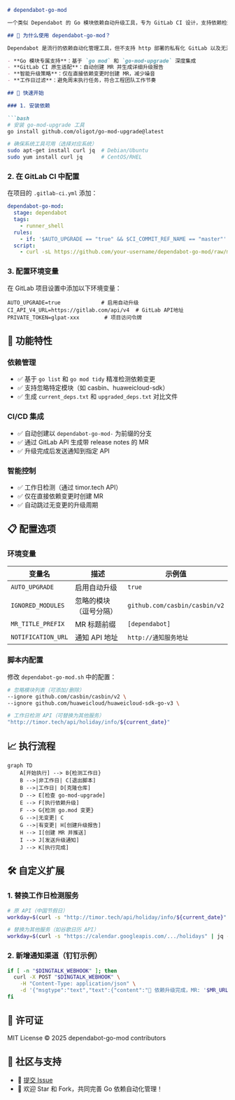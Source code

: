 ```markdown
# dependabot-go-mod

一个类似 Dependabot 的 Go 模块依赖自动升级工具，专为 GitLab CI 设计，支持依赖检测、版本升级和合并请求自动化创建。

## 🤖 为什么使用 dependabot-go-mod？

Dependabot 是流行的依赖自动化管理工具，但不支持 http 部署的私有化 GitLab 以及无法突破 GFW 封锁。`dependabot-go-mod` 填补了这一空白，提供：

- **Go 模块专属支持**：基于 `go mod` 和 `go-mod-upgrade` 深度集成
- **GitLab CI 原生适配**：自动创建 MR 并生成详细升级报告
- **智能升级策略**：仅在直接依赖变更时创建 MR，减少噪音
- **工作日过滤**：避免周末执行任务，符合工程团队工作节奏

## 🚀 快速开始

### 1. 安装依赖

```bash
# 安装 go-mod-upgrade 工具
go install github.com/oligot/go-mod-upgrade@latest

# 确保系统工具可用（选择对应系统）
sudo apt-get install curl jq  # Debian/Ubuntu
sudo yum install curl jq      # CentOS/RHEL
```

### 2. 在 GitLab CI 中配置

在项目的 `.gitlab-ci.yml` 添加：

```yaml
dependabot-go-mod:  
  stage: dependabot  
  tags:  
    - runner_shell  
  rules:  
    - if: '$AUTO_UPGRADE == "true" && $CI_COMMIT_REF_NAME == "master"'  
  script:  
    - curl -sL https://github.com/your-username/dependabot-go-mod/raw/main/dependabot-go-mod.sh | bash  
```

### 3. 配置环境变量

在 GitLab 项目设置中添加以下环境变量：

```
AUTO_UPGRADE=true             # 启用自动升级
CI_API_V4_URL=https://gitlab.com/api/v4  # GitLab API地址
PRIVATE_TOKEN=glpat-xxx        # 项目访问令牌
```

## 🧰 功能特性

### 依赖管理
- ✅ 基于 `go list` 和 `go mod tidy` 精准检测依赖变更
- ✅ 支持忽略特定模块（如 casbin、huaweicloud-sdk）
- ✅ 生成 `current_deps.txt` 和 `upgraded_deps.txt` 对比文件

### CI/CD 集成
- ✅ 自动创建以 `dependabot-go-mod-` 为前缀的分支
- ✅ 通过 GitLab API 生成带 release notes 的 MR
- ✅ 升级完成后发送通知到指定 API

### 智能控制
- ✅ 工作日检测（通过 timor.tech API）
- ✅ 仅在直接依赖变更时创建 MR
- ✅ 自动跳过无变更的升级周期

## 📋 配置选项

### 环境变量
| 变量名            | 描述                     | 示例值                          |
|-------------------|--------------------------|---------------------------------|
| `AUTO_UPGRADE`    | 启用自动升级             | `true`                          |
| `IGNORED_MODULES` | 忽略的模块（逗号分隔）   | `github.com/casbin/casbin/v2`   |
| `MR_TITLE_PREFIX` | MR 标题前缀              | `[dependabot]`                  |
| `NOTIFICATION_URL`| 通知 API 地址            | `http://通知服务地址`           |

### 脚本内配置
修改 `dependabot-go-mod.sh` 中的配置：

```bash
# 忽略模块列表（可添加/删除）
--ignore github.com/casbin/casbin/v2 \
--ignore github.com/huaweicloud/huaweicloud-sdk-go-v3 \

# 工作日检测 API（可替换为其他服务）
"http://timor.tech/api/holiday/info/${current_date}"
```

## 📈 执行流程

```mermaid
graph TD
    A[开始执行] --> B{检测工作日}
    B -->|非工作日| C[退出脚本]
    B -->|工作日| D[克隆仓库]
    D --> E[检查 go-mod-upgrade]
    E --> F[执行依赖升级]
    F --> G{检测 go.mod 变更}
    G -->|无变更| C
    G -->|有变更| H[创建升级报告]
    H --> I[创建 MR 并推送]
    I --> J[发送升级通知]
    J --> K[执行完成]
```

## 🛠️ 自定义扩展

### 1. 替换工作日检测服务
```bash
# 原 API（中国节假日）
workday=$(curl -s "http://timor.tech/api/holiday/info/${current_date}" | jq -r '.type.type')

# 替换为其他服务（如谷歌日历 API）
workday=$(curl -s "https://calendar.googleapis.com/.../holidays" | jq -r '.status')
```

### 2. 新增通知渠道（钉钉示例）
```bash
if [ -n "$DINGTALK_WEBHOOK" ]; then  
  curl -X POST "$DINGTALK_WEBHOOK" \
    -H "Content-Type: application/json" \
    -d '{"msgtype":"text","text":{"content":"🚀 依赖升级完成，MR: '$MR_URL'"}}'  
fi
```

## 📄 许可证
MIT License © 2025 dependabot-go-mod contributors

## 👥 社区与支持
- 🐛 [提交 Issue](https://github.com/your-username/dependabot-go-mod/issues)
- 🌟 欢迎 Star 和 Fork，共同完善 Go 依赖自动化管理！
```
